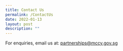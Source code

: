 ```yaml
---
title: Contact Us
permalink: /ContactUs
date: 2022-01-13
layout: post
description: ""
---
```

For enquiries, email us at: partnerships@mccy.gov.sg